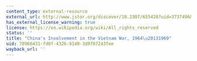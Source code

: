 ```yaml
---
content_type: external-resource
external_url: http://www.jstor.org/discover/10.2307/655420?uid=3737496&uid=2129&uid=2&uid=70&uid=4&sid=21100698856901
has_external_license_warning: true
license: https://en.wikipedia.org/wiki/All_rights_reserved
status: ''
title: "China's Involvement in the Vietnam War, 1964\u20131969"
uid: 70966431-fd0f-4326-9140-3d9707243fee
wayback_url: ''
---
```

